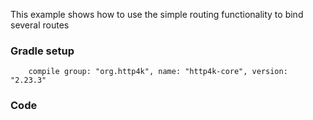 This example shows how to use the simple routing functionality to bind several routes

### Gradle setup
```
    compile group: "org.http4k", name: "http4k-core", version: "2.23.3"
```

### Code
<script src="https://gist-it.appspot.com/https://github.com/http4k/http4k/blob/master/src/docs/cookbook/simple_routing/example.kt"></script>
